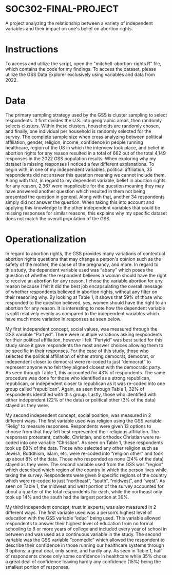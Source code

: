 # SOC302-FINAL-PROJECT
A project analyzing the relationship between a variety of independent variables and their impact on one's belief on abortion rights. 

# Instructions
To access and utilize the script, open the "mitchell-abortion-rights.R" file, which contains the code for my findings. To access the dataset, please utilize the GSS Data Explorer exclusively using variables and data from 2022.

# Data
The primary sampling strategy used by the GSS is cluster sampling to select respondents. It first divides the U.S. into geographic areas, then randomly selects clusters. Within these clusters, households are randomly chosen, and finally, one individual per household is randomly selected for the survey. The complete sample size when cross analyzing between political affiliation, gender, religion, income, confidence in people running healthcare, region of the US in which the interview took place, and belief in abortion rights for any reason resulted in a total of 662 out of the total 4,149 responses in the 2022 GSS population results. When exploring why my dataset is missing responses I noticed a few different explanations. To begin with, in one of my independent variables, political affiliation, 35 respondents did not answer this question meaning we cannot include them. Along with that, in regard to my dependent variable, belief in abortion rights for any reason, 2,367 were inapplicable for the question meaning they may have answered another question which resulted in them not being presented the question in general. Along with that, another 34 respondents simply did not answer the question. When taking this into account and applying this knowledge to the other independent variables that could be missing responses for similar reasons, this explains why my specific dataset does not match the overall population of the GSS.  

# Operationalization
In regard to abortion rights, the GSS provides many variations of contextual abortion rights questions that may change a person's opinion such as the safety of the mother, the cause of the pregnancy, and more. In regard to this study, the dependent variable used was “abany” which poses the question of whether the respondent believes a woman should have the right to receive an abortion for any reason. I chose the variable abortion for any reason because I felt it did the best job encapsulating the overall message of whether respondents believed in abortion rights, without any filter on their reasoning why. By looking at Table 1, it shows that 59% of those who responded to the question believed, yes, women should have the right to an abortion for any reason. It is interesting to note how the dependent variable is split relatively evenly as compared to the independent variables which have much more variation in responses as seen below.  

My first independent concept, social values, was measured through the GSS variable “Partyid”. There were multiple variations asking respondents for their political affiliation, however I felt “Partyid” was best suited for this study since it gave respondents the most answer choices allowing them to be specific in their responses. For the case of this study, those who selected the political affiliation of either strong democrat, democrat, or independent closer to democrat were re-coded to just “democrat” to represent anyone who felt they aligned closest with the democratic party. As seen through Table 1, this accounted for 43% of respondents. The same procedure was done for those who identified as a strong republican, republican, or independent closer to republican as it was re-coded into one group called “republican”. Again, as seen through Table 1, 32% of respondents identified with this group. Lastly, those who identified with either independent (22% of the data) or political other (3% of the data) stayed as they were.  

My second independent concept, social position, was measured in 2 different ways. The first variable used was religion using the GSS variable “Relig” to measure responses. Respondents were given 13 options to choose from that they felt best represented their religious affiliation. The responses protestant, catholic, Christian, and orthodox Christian were re-coded into one variable “Christian”. As seen on Table 1, these respondents took up 68% of the data. Those who selected any other religion such as Jewish, Buddhism, Islam, etc. were re-coded into “religion other” and took up about 8% of the data. Those who responded as none (24% of the data) stayed as they were. The second variable used from the GSS was “region” which described which region of the country in which the person lives while taking the survey. Respondents were given 9 specific regions of the country which were re-coded to just “northeast”, “south”, “midwest”, and “west”. As seen on Table 1, the midwest and west portion of the survey accounted for about a quarter of the total respondents for each, while the northeast only took up 14% and the south had the largest portion at 39%.  

My third independent concept, trust in experts, was also measured in 2 different ways. The first variable used was a person’s highest level of education with the GSS variable “educ” being used. This variable allowed respondents to answer their highest level of education from no formal schooling to 8 or more years of college and included every year of school in between and was used as a continuous variable in the study. The second variable was the GSS variable “conmedic” which allowed the respondent to describe their confidence in those running our healthcare systems through 3 options: a great deal, only some, and hardly any. As seen in Table 1, half of respondents chose only some confidence in healthcare while 35% chose a great deal of confidence leaving hardly any confidence (15%) being the smallest portion of responses.  
